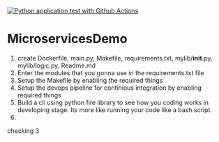 [![Python application test with Github Actions](https://github.com/KartikeyaReddy24/MicroservicesDemo/actions/workflows/devops.yml/badge.svg)](https://github.com/KartikeyaReddy24/MicroservicesDemo/actions/workflows/devops.yml)

# MicroservicesDemo

1. create Dockerfile, main.py, Makefile, requirements.txt, mylib/__init__.py, mylib/logic.py, Readme.md
2. Enter the modules that you gonna use in the requirements.txt file
3. Setup the Makefile by enabling the required things
4. Setup the devops pipeline for continious integration by enabling required things
5. Build a cli using python fire library to see how you coding works in developing stage. Its more like running your code like a bash script.
6. 

checking 3